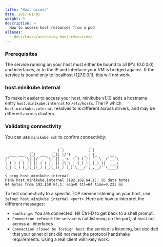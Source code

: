 ```yaml
---
title: "Host access"
date: 2017-01-05
weight: 9
description: >
  How to access host resources from a pod
aliases:
  - docs/tasks/accessing-host-resources/
---
```

### Prerequisites

The service running on your host must either be bound to all IP's (0.0.0.0) and interfaces, or to the IP and interface your VM is bridged against. If the service is bound only to localhost (127.0.0.1), this will not work.

### host.minikube.internal

To make it easier to access your host, minikube v1.10 adds a hostname entry `host.minikube.internal` to `/etc/hosts`. The IP which `host.minikube.internal` resolves to is different across drivers, and may be different across clusters.

### Validating connectivity

You can use `minikube ssh` to confirm connectivity:

```
                         _             _
            _         _ ( )           ( )
  ___ ___  (_)  ___  (_)| |/')  _   _ | |_      __  
/' _ ` _ `\| |/' _ `\| || , <  ( ) ( )| '_`\  /'__`\
| ( ) ( ) || || ( ) || || |\`\ | (_) || |_) )(  ___/
(_) (_) (_)(_)(_) (_)(_)(_) (_)`\___/'(_,__/'`\____)

$ ping host.minikube.internal
PING host.minikube.internal (192.168.64.1): 56 data bytes
64 bytes from 192.168.64.1: seq=0 ttl=64 time=0.225 ms
```

To test connectivity to a specific TCP service listening on your host, use `telnet host.minikube.internal <port>`. Here are how to interpret the different messages:

* `<nothing>`: You are connected! Hit Ctrl-D to get back to a shell prompt.
* `Connection refused`: the service is not listening on the port, at least not across all interfaces
* `Connection closed by foreign host`: the service is listening, but decided that your telnet client did not meet the protocol handshake requirements. Using a real client will likely work.
